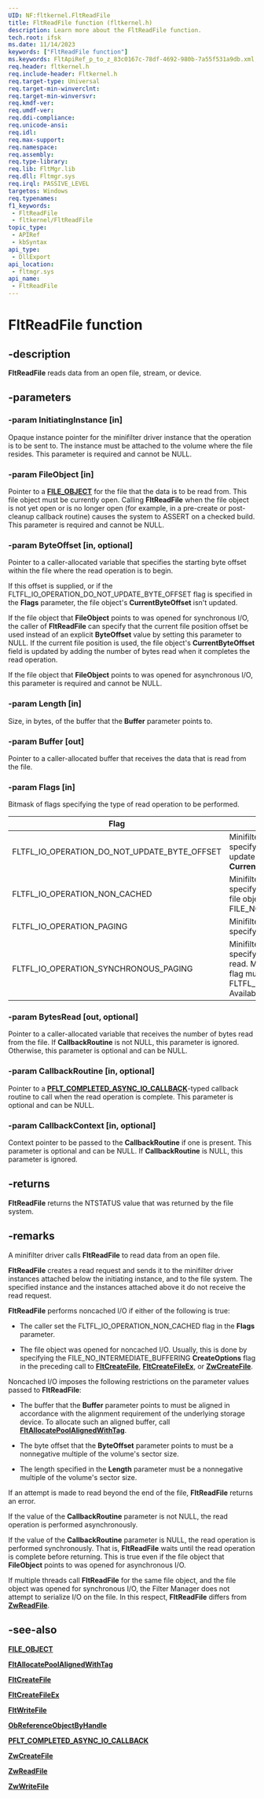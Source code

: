 ```yaml
---
UID: NF:fltkernel.FltReadFile
title: FltReadFile function (fltkernel.h)
description: Learn more about the FltReadFile function.
tech.root: ifsk
ms.date: 11/14/2023
keywords: ["FltReadFile function"]
ms.keywords: FltApiRef_p_to_z_83c0167c-78df-4692-980b-7a55f531a9db.xml, FltReadFile, FltReadFile function [Installable File System Drivers], fltkernel/FltReadFile, ifsk.fltreadfile
req.header: fltkernel.h
req.include-header: Fltkernel.h
req.target-type: Universal
req.target-min-winverclnt: 
req.target-min-winversvr: 
req.kmdf-ver: 
req.umdf-ver: 
req.ddi-compliance: 
req.unicode-ansi: 
req.idl: 
req.max-support: 
req.namespace: 
req.assembly: 
req.type-library: 
req.lib: FltMgr.lib
req.dll: Fltmgr.sys
req.irql: PASSIVE_LEVEL
targetos: Windows
req.typenames: 
f1_keywords:
 - FltReadFile
 - fltkernel/FltReadFile
topic_type:
 - APIRef
 - kbSyntax
api_type:
 - DllExport
api_location:
 - fltmgr.sys
api_name:
 - FltReadFile
---
```


# FltReadFile function

## -description

**FltReadFile** reads data from an open file, stream, or device.

## -parameters

### -param InitiatingInstance [in]

Opaque instance pointer for the minifilter driver instance that the operation is to be sent to. The instance must be attached to the volume where the file resides. This parameter is required and cannot be NULL.

### -param FileObject [in]

Pointer to a [**FILE_OBJECT**](../wdm/ns-wdm-_file_object.md) for the file that the data is to be read from. This file object must be currently open. Calling **FltReadFile** when the file object is not yet open or is no longer open (for example, in a pre-create or post-cleanup callback routine) causes the system to ASSERT on a checked build. This parameter is required and cannot be NULL.

### -param ByteOffset [in, optional]

Pointer to a caller-allocated variable that specifies the starting byte offset within the file where the read operation is to begin.

If this offset is supplied, or if the FLTFL_IO_OPERATION_DO_NOT_UPDATE_BYTE_OFFSET flag is specified in the **Flags** parameter, the file object's **CurrentByteOffset** isn't updated.

If the file object that **FileObject** points to was opened for synchronous I/O, the caller of **FltReadFile** can specify that the current file position offset be used instead of an explicit **ByteOffset** value by setting this parameter to NULL. If the current file position is used, the file object's **CurrentByteOffset** field is updated by adding the number of bytes read when it completes the read operation.

If the file object that **FileObject** points to was opened for asynchronous I/O, this parameter is required and cannot be NULL.

### -param Length [in]

Size, in bytes, of the buffer that the **Buffer** parameter points to.

### -param Buffer [out]

Pointer to a caller-allocated buffer that receives the data that is read from the file.

### -param Flags [in]

Bitmask of flags specifying the type of read operation to be performed.

| Flag | Meaning |
| ---- | ------- |
| FLTFL_IO_OPERATION_DO_NOT_UPDATE_BYTE_OFFSET | Minifilter drivers can set this flag to specify that **FltReadFile** should not update the file object's **CurrentByteOffset** field. |
| FLTFL_IO_OPERATION_NON_CACHED | Minifilter drivers can set this flag to specify a noncached read, even if the file object was not opened with FILE_NO_INTERMEDIATE_BUFFERING. |
| FLTFL_IO_OPERATION_PAGING | Minifilter drivers can set this flag to specify a paging read. |
| FLTFL_IO_OPERATION_SYNCHRONOUS_PAGING | Minifilter drivers can set this flag to specify a synchronous paging I/O read. Minifilter drivers that set this flag must also set the FLTFL_IO_OPERATION_PAGING flag. Available starting in Windows Vista. |

### -param BytesRead [out, optional]

Pointer to a caller-allocated variable that receives the number of bytes read from the file. If **CallbackRoutine** is not NULL, this parameter is ignored. Otherwise, this parameter is optional and can be NULL.

### -param CallbackRoutine [in, optional]

Pointer to a [**PFLT_COMPLETED_ASYNC_IO_CALLBACK**](nc-fltkernel-pflt_completed_async_io_callback.md)-typed callback routine to call when the read operation is complete. This parameter is optional and can be NULL.

### -param CallbackContext [in, optional]

Context pointer to be passed to the **CallbackRoutine** if one is present. This parameter is optional and can be NULL. If **CallbackRoutine** is NULL, this parameter is ignored.

## -returns

**FltReadFile** returns the NTSTATUS value that was returned by the file system.

## -remarks

A minifilter driver calls **FltReadFile** to read data from an open file.

**FltReadFile** creates a read request and sends it to the minifilter driver instances attached below the initiating instance, and to the file system. The specified instance and the instances attached above it do not receive the read request.

**FltReadFile** performs noncached I/O if either of the following is true:

* The caller set the FLTFL_IO_OPERATION_NON_CACHED flag in the **Flags** parameter.

* The file object was opened for noncached I/O. Usually, this is done by specifying the FILE_NO_INTERMEDIATE_BUFFERING **CreateOptions** flag in the preceding call to [**FltCreateFile**](nf-fltkernel-fltcreatefile.md), [**FltCreateFileEx**](nf-fltkernel-fltcreatefileex.md), or [**ZwCreateFile**](../wdm/nf-wdm-zwcreatefile.md).

Noncached I/O imposes the following restrictions on the parameter values passed to **FltReadFile**:

* The buffer that the **Buffer** parameter points to must be aligned in accordance with the alignment requirement of the underlying storage device. To allocate such an aligned buffer, call [**FltAllocatePoolAlignedWithTag**](nf-fltkernel-fltallocatepoolalignedwithtag.md).

* The byte offset that the **ByteOffset** parameter points to must be a nonnegative multiple of the volume's sector size.

* The length specified in the **Length** parameter must be a nonnegative multiple of the volume's sector size.

If an attempt is made to read beyond the end of the file, **FltReadFile** returns an error.

If the value of the **CallbackRoutine** parameter is not NULL, the read operation is performed asynchronously.

If the value of the **CallbackRoutine** parameter is NULL, the read operation is performed synchronously. That is, **FltReadFile** waits until the read operation is complete before returning. This is true even if the file object that **FileObject** points to was opened for asynchronous I/O.

If multiple threads call **FltReadFile** for the same file object, and the file object was opened for synchronous I/O, the Filter Manager does not attempt to serialize I/O on the file. In this respect, **FltReadFile** differs from [**ZwReadFile**](../wdm/nf-wdm-zwreadfile.md).

## -see-also

[**FILE_OBJECT**](../wdm/ns-wdm-_file_object.md)

[**FltAllocatePoolAlignedWithTag**](nf-fltkernel-fltallocatepoolalignedwithtag.md)

[**FltCreateFile**](nf-fltkernel-fltcreatefile.md)

[**FltCreateFileEx**](nf-fltkernel-fltcreatefileex.md)

[**FltWriteFile**](nf-fltkernel-fltwritefile.md)

[**ObReferenceObjectByHandle**](../wdm/nf-wdm-obreferenceobjectbyhandle.md)

[**PFLT_COMPLETED_ASYNC_IO_CALLBACK**](nc-fltkernel-pflt_completed_async_io_callback.md)

[**ZwCreateFile**](../wdm/nf-wdm-zwcreatefile.md)

[**ZwReadFile**](../wdm/nf-wdm-zwreadfile.md)

[**ZwWriteFile**](../wdm/nf-wdm-zwwritefile.md)
